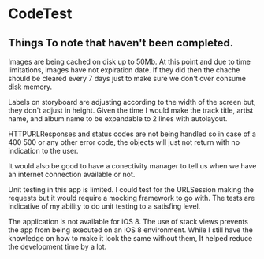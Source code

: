 # CodeTest

## Things To note that haven't been completed.

Images are being cached on disk up to 50Mb. At this point and due to time limitations, images have not expiration date. If they did then the chache should be cleared every 7 days just to make sure we don't over consume disk memory.

Labels on storyboard are adjusting according to the width of the screen but, they don't adjust in height. Given the time I would make the track title, artist name, and album name to be expandable to 2 lines with autolayout.

HTTPURLResponses and status codes are not being handled so in case of a 400 500 or any other error code, the objects will just not return with no indication to the user.

It would also be good to have a conectivity manager to tell us when we have an internet connection available or not.

Unit testing in this app is limited. I could test for the URLSession making the requests but it would require a mocking framework to go with. The tests are indicative of my ability to do unit testing to a satisfing level.

The application is not available for iOS 8. The use of stack views prevents the app from being executed on an iOS 8 environment. While I still have the knowledge on how to make it look the same without them, It helped reduce the development time by a lot. 
